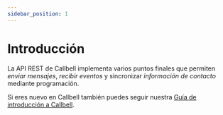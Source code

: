 ```yaml
---
sidebar_position: 1
---
```


# Introducción

La API REST de Callbell implementa varios puntos finales que permiten _enviar mensajes_, _recibir eventos_ y sincronizar _información de contacto_ mediante programación.

Si eres nuevo en Callbell también puedes seguir nuestra [Guía de introducción a Callbell](/).
